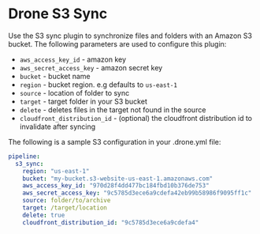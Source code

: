 # Drone S3 Sync

Use the S3 sync plugin to synchronize files and folders with an Amazon S3 bucket. The following parameters are used to configure this plugin:

* `aws_access_key_id` - amazon key
* `aws_secret_access_key` - amazon secret key
* `bucket` - bucket name
* `region` - bucket region. e.g  defaults to `us-east-1`
* `source` - location of folder to sync
* `target` - target folder in your S3 bucket
* `delete` - deletes files in the target not found in the source
* `cloudfront_distribution_id` - (optional) the cloudfront distribution id to invalidate after syncing

The following is a sample S3 configuration in your .drone.yml file:

```yaml
pipeline:
  s3_sync:
    region: "us-east-1"
    bucket: "my-bucket.s3-website-us-east-1.amazonaws.com"
    aws_access_key_id: "970d28f4dd477bc184fbd10b376de753"
    aws_secret_access_key: "9c5785d3ece6a9cdefa42eb99b58986f9095ff1c"
    source: folder/to/archive
    target: /target/location
    delete: true
    cloudfront_distribution_id: "9c5785d3ece6a9cdefa4"
```
